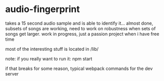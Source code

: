 # audio-fingerprint
takes a 15 second audio sample and is able to identify it... almost done, subsets of songs are working, need to work on robustness when sets of songs get larger. work in progress, just a passion project when i have free time

most of the interesting stuff is located in /lib/


note: if you really want to run it: npm start

if that breaks for some reason, typical webpack commands for the dev server
